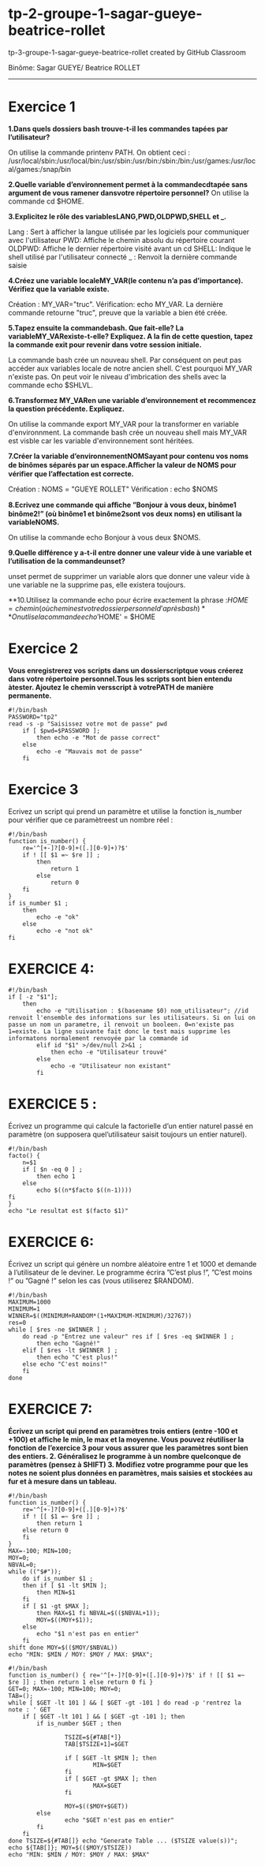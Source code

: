 # tp-2-groupe-1-sagar-gueye-beatrice-rollet
tp-3-groupe-1-sagar-gueye-beatrice-rollet created by GitHub Classroom <br>

Binôme: Sagar GUEYE/ Beatrice ROLLET

***********

Exercice 1
==========

**1.Dans quels dossiers bash trouve-t-il les commandes tapées par l’utilisateur?**

On utilise la commande printenv PATH. On obtient ceci : /usr/local/sbin:/usr/local/bin:/usr/sbin:/usr/bin:/sbin:/bin:/usr/games:/usr/local/games:/snap/bin

**2.Quelle variable d’environnement permet à la commandecdtapée sans argument de vous ramener dansvotre répertoire personnel?**
On utilise la commande cd $HOME.

**3.Explicitez le rôle des variablesLANG,PWD,OLDPWD,SHELL et _.**

Lang : Sert à afficher la langue utilisée par les logiciels pour communiquer avec l'utilisateur
PWD: Affiche le chemin absolu du répertoire courant
OLDPWD: Affiche le dernier répertoire visité avant un cd
SHELL: Indique le shell utilisé par l'utilisateur connecté _ : Renvoit la dernière commande saisie  

**4.Créez une variable localeMY_VAR(le contenu n’a pas d’importance). Vérifiez que la variable existe.**

Création : MY_VAR="truc". Vérification: echo MY_VAR. La dernière commande retourne "truc", preuve que la variable a bien été créée.

**5.Tapez ensuite la commandebash. Que fait-elle? La variableMY_VARexiste-t-elle? Expliquez. A la fin de cette question, tapez la commande exit pour revenir dans votre session initiale.** 

La commande bash crée un nouveau shell. Par conséquent on peut pas accéder aux variables locale de notre ancien shell. C'est pourquoi MY_VAR n'existe pas. On peut voir le niveau d'imbrication des shells avec la commande echo $SHLVL.

**6.Transformez MY_VARen une variable d’environnement et recommencez la question précédente. Expliquez.**

On utilise la commande export MY_VAR pour la transformer en variable d'environnment. La commande bash crée un nouveau shell mais MY_VAR est visble car les variable d'environnement sont héritées.

**7.Créer la variable d’environnementNOMSayant pour contenu vos noms de binômes séparés par un espace.Aﬀicher la valeur de NOMS pour vérifier que l’affectation est correcte.**

Création : NOMS = "GUEYE ROLLET" Vérification : echo $NOMS

**8.Ecrivez une commande qui aﬀiche ”Bonjour à vous deux, binôme1 binôme2!” (où binôme1 et binôme2sont vos deux noms) en utilisant la variableNOMS.**

On utilise la commande echo Bonjour à vous deux $NOMS.

**9.Quelle différence y a-t-il entre donner une valeur vide à une variable et l’utilisation de la commandeunset?**

unset permet de supprimer un variable alors que donner une valeur vide à une variable ne la supprime pas, elle existera toujours.

**10.Utilisez la commande echo pour écrire exactement la phrase :$HOME =chemin(où chemin est votre dossier personnel d’après bash)**
On utlise la commande echo '$HOME' = $HOME

Exercice 2
==========
**Vous enregistrerez vos scripts dans un dossierscriptque vous créerez dans votre répertoire personnel.Tous les scripts sont bien entendu àtester. Ajoutez le chemin versscript à votrePATH de manière permanente.**

```
#!/bin/bash
PASSWORD="tp2" 
read -s -p "Saisissez votre mot de passe" pwd 
    if [ $pwd=$PASSWORD ]; 
        then echo -e "Mot de passe correct" 
    else
        echo -e "Mauvais mot de passe" 
    fi
```

Exercice 3
==========
Ecrivez un script qui prend un paramètre et utilise la fonction is_number pour vérifier que ce paramètreest un nombre réel :
```
#!/bin/bash
function is_number() {
    re='^[+-]?[0-9]+([.][0-9]+)?$' 
    if ! [[ $1 =~ $re ]] ; 
        then 
            return 1 
        else 
            return 0 
    fi 
} 
if is_number $1 ; 
    then 
        echo -e "ok" 
    else 
        echo -e "not ok" 
fi
```
EXERCICE 4: 
==========
```
#!/bin/bash
if [ -z "$1"]; 
    then 
        echo -e "Utilisation : $(basename $0) nom_utilisateur"; //id renvoit l'ensemble des informations sur les utilisateurs. Si on lui on passe un nom un parametre, il renvoit un booleen. 0=n'existe pas 1=existe. La ligne suivante fait donc le test mais supprime les informatons normalement renvoyée par la commande id 
        elif id "$1" >/dev/null 2>&1 ; 
            then echo -e "Utilisateur trouvé" 
        else 
            echo -e "Utilisateur non existant" 
        fi
```
EXERCICE 5 : 
==========
Écrivez un programme qui calcule la factorielle d’un entier naturel passé en paramètre (on supposera quel’utilisateur saisit toujours un entier naturel).
```
#!/bin/bash
facto() { 
    n=$1 
    if [ $n -eq 0 ] ;
        then echo 1 
    else 
        echo $((n*$facto $((n-1)))) 
fi 
}
echo "Le resultat est $(facto $1)"
```
EXERCICE 6: 
==========
Écrivez un script qui génère un nombre aléatoire entre 1 et 1000 et demande à l’utilisateur de le deviner. Le programme écrira ”C’est plus !”, ”C’est moins !” ou ”Gagné !” selon les cas (vous utiliserez $RANDOM).
```
#!/bin/bash
MAXIMUM=1000 
MINIMUM=1 
WINNER=$((MINIMUM+RANDOM*(1+MAXIMUM-MINIMUM)/32767)) 
res=0 
while [ $res -ne $WINNER ] ; 
    do read -p "Entrez une valeur" res if [ $res -eq $WINNER ] ; 
        then echo "Gagné!" 
    elif [ $res -lt $WINNER ] ; 
        then echo "C'est plus!" 
    else echo "C'est moins!" 
    fi 
done
```
EXERCICE 7:
==========
**Écrivez un script qui prend en paramètres trois entiers (entre -100 et +100) et affiche le min, le max et la moyenne. Vous pouvez réutiliser la fonction de l’exercice 3 pour vous assurer que les paramètres sont bien des entiers. 2. Généralisez le programme à un nombre quelconque de paramètres (pensez à SHIFT) 3. Modifiez votre programme pour que les notes ne soient plus données en paramètres, mais saisies et stockées au fur et à mesure dans un tableau.**
```
#!/bin/bash
function is_number() { 
    re='^[+-]?[0-9]+([.][0-9]+)?$' 
    if ! [[ $1 =~ $re ]] ; 
        then return 1 
    else return 0 
    fi 
}
MAX=-100; MIN=100; 
MOY=0; 
NBVAL=0;
while (("$#"));
    do if is_number $1 ; 
    then if [ $1 -lt $MIN ]; 
        then MIN=$1 
    fi 
    if [ $1 -gt $MAX ]; 
        then MAX=$1 fi NBVAL=$(($NBVAL+1)); 
        MOY=$((MOY+$1)); 
    else 
        echo "$1 n'est pas en entier" 
    fi 
shift done MOY=$(($MOY/$NBVAL)) 
echo "MIN: $MIN / MOY: $MOY / MAX: $MAX";
```
```
#!/bin/bash
function is_number() { re='^[+-]?[0-9]+([.][0-9]+)?$' if ! [[ $1 =~ $re ]] ; then return 1 else return 0 fi }
GET=0; MAX=-100; MIN=100; MOY=0;
TAB=();
while [ $GET -lt 101 ] && [ $GET -gt -101 ] do read -p 'rentrez la note : ' GET
    if [ $GET -lt 101 ] && [ $GET -gt -101 ]; then
        if is_number $GET ; then

                TSIZE=${#TAB[*]}
                TAB[$TSIZE+1]=$GET

                if [ $GET -lt $MIN ]; then
                        MIN=$GET
                fi
                if [ $GET -gt $MAX ]; then
                        MAX=$GET
                fi

                MOY=$(($MOY+$GET))
        else
                echo "$GET n'est pas en entier"
        fi
    fi
done TSIZE=${#TAB[]} echo "Generate Table ... ($TSIZE value(s))"; 
echo ${TAB[]}; MOY=$(($MOY/$TSIZE)) 
echo "MIN: $MIN / MOY: $MOY / MAX: $MAX"
```
